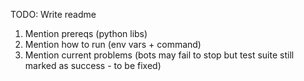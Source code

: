TODO: Write readme

1. Mention prereqs (python libs)
2. Mention how to run (env vars + command)
3. Mention current problems (bots may fail to stop but test suite still marked as success - to be fixed)